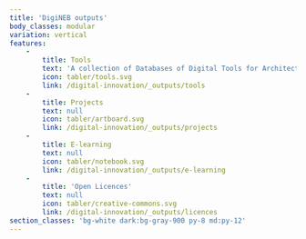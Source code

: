 ```yaml
---
title: 'DigiNEB outputs'
body_classes: modular
variation: vertical
features:
    -
        title: Tools
        text: 'A collection of Databases of Digital Tools for Architects, Designers and Communities'
        icon: tabler/tools.svg
        link: /digital-innovation/_outputs/tools
    -
        title: Projects
        text: null
        icon: tabler/artboard.svg
        link: /digital-innovation/_outputs/projects
    -
        title: E-learning
        text: null
        icon: tabler/notebook.svg
        link: /digital-innovation/_outputs/e-learning
    -
        title: 'Open Licences'
        text: null
        icon: tabler/creative-commons.svg
        link: /digital-innovation/_outputs/licences
section_classes: 'bg-white dark:bg-gray-900 py-8 md:py-12'
---
```


